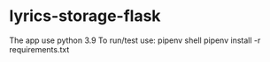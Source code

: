 # lyrics-storage-flask
The app use python 3.9
To run/test use:
pipenv shell
pipenv install -r requirements.txt

